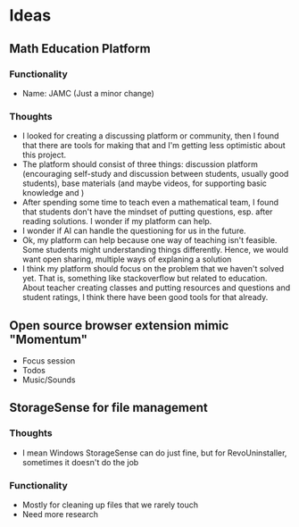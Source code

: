 # Ideas

## Math Education Platform


### Functionality

- Name: JAMC (Just a minor change)

### Thoughts

- I looked for creating a discussing platform or community, then I found that there are tools for making that and I'm getting less optimistic about this project.
- The platform should consist of three things: discussion platform (encouraging self-study and discussion between students, usually good students), base materials (and maybe videos, for supporting basic knowledge and )
- After spending some time to teach even a mathematical team, I found that students don't have the mindset of putting questions, esp. after reading solutions. I wonder if my platform can help.
- I wonder if AI can handle the questioning for us in the future.
- Ok, my platform can help because one way of teaching isn't feasible. Some students might understanding things differently. Hence, we would want open sharing, multiple ways of explaning a solution
- I think my platform should focus on the problem that we haven't solved yet. That is, something like stackoverflow but related to education. About teacher creating classes and putting resources and questions and student ratings, I think there have been good tools for that already.

## Open source browser extension mimic "Momentum"

- Focus session
- Todos
- Music/Sounds

## StorageSense for file management

### Thoughts
- I mean Windows StorageSense can do just fine, but for RevoUninstaller, sometimes it doesn't do the job

### Functionality

- Mostly for cleaning up files that we rarely touch
- Need more research
